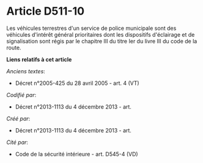 # Article D511-10

Les véhicules terrestres d'un service de police municipale sont des véhicules d'intérêt général prioritaires dont les
dispositifs d'éclairage et de signalisation sont régis par le chapitre III du titre Ier du livre III du code de la route.

**Liens relatifs à cet article**

_Anciens textes_:

  - Décret n°2005-425 du 28 avril 2005 - art. 4 (VT)

_Codifié par_:

  - Décret n°2013-1113 du 4 décembre 2013 - art.

_Créé par_:

  - Décret n°2013-1113 du 4 décembre 2013 - art.

_Cité par_:

  - Code de la sécurité intérieure - art. D545-4 (VD)
